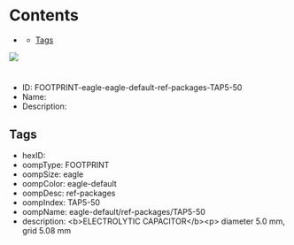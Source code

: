 



Contents
========

* [](#)
	* [Tags](#tags)
  
![][im]
# 

- ID: FOOTPRINT-eagle-eagle-default-ref-packages-TAP5-50
- Name: 
- Description: 

## Tags

- hexID: 
- oompType: FOOTPRINT
- oompSize: eagle
- oompColor: eagle-default
- oompDesc: ref-packages
- oompIndex: TAP5-50
- oompName: eagle-default/ref-packages/TAP5-50
- description: &lt;b&gt;ELECTROLYTIC CAPACITOR&lt;/b&gt;&lt;p&gt;&#xD;
diameter 5.0 mm, grid 5.08 mm



[im]: image.png
